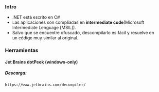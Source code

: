 ### Intro

- .NET está escrito en C#
- Las aplicaciones son compliadas en **intermediate code**(Microsoft Intermediate Lenguage [MSIL]).
- Salvo que se encuentre ofuscado, descompilarlo es fácil y resuelve en un código muy similar al original.

### Herramientas

#### Jet Brains dotPeek (windows-only)

##### Descarga:
    https://www.jetbrains.com/decompiler/


